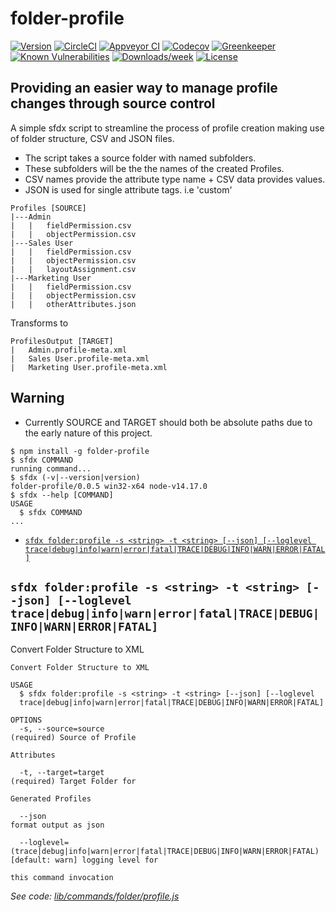 folder-profile
==============



[![Version](https://img.shields.io/npm/v/folder-profile.svg)](https://npmjs.org/package/folder-profile)
[![CircleCI](https://circleci.com/gh/ToddTeese/folder-profile/tree/master.svg?style=shield)](https://circleci.com/gh/ToddTeese/folder-profile/tree/master)
[![Appveyor CI](https://ci.appveyor.com/api/projects/status/github/ToddTeese/folder-profile?branch=master&svg=true)](https://ci.appveyor.com/project/heroku/folder-profile/branch/master)
[![Codecov](https://codecov.io/gh/ToddTeese/folder-profile/branch/master/graph/badge.svg)](https://codecov.io/gh/ToddTeese/folder-profile)
[![Greenkeeper](https://badges.greenkeeper.io/ToddTeese/folder-profile.svg)](https://greenkeeper.io/)
[![Known Vulnerabilities](https://snyk.io/test/github/ToddTeese/folder-profile/badge.svg)](https://snyk.io/test/github/ToddTeese/folder-profile)
[![Downloads/week](https://img.shields.io/npm/dw/folder-profile.svg)](https://npmjs.org/package/folder-profile)
[![License](https://img.shields.io/npm/l/folder-profile.svg)](https://github.com/ToddTeese/folder-profile/blob/master/package.json)

<!-- toc -->

<!-- tocstop -->
<!-- install -->

## Providing an easier way to manage profile changes through source control
A simple sfdx script to streamline the process of profile creation making use of folder structure, CSV and JSON files.

- The script takes a source folder with named subfolders. 
- These subfolders will be the the names of the created Profiles.
- CSV names provide the attribute type name + CSV data provides values.
- JSON is used for single attribute tags. i.e 'custom'

```
Profiles [SOURCE]
|---Admin
|   |   fieldPermission.csv
|   |   objectPermission.csv
|---Sales User
|   |   fieldPermission.csv
|   |   objectPermission.csv
|   |   layoutAssignment.csv
|---Marketing User
|   |   fieldPermission.csv
|   |   objectPermission.csv
|   |   otherAttributes.json
```

Transforms to

```
ProfilesOutput [TARGET]
|   Admin.profile-meta.xml
|   Sales User.profile-meta.xml
|   Marketing User.profile-meta.xml
```

## Warning
- Currently SOURCE and TARGET should both be absolute paths due to the early nature of this project.

<!-- usage -->
```sh-session
$ npm install -g folder-profile
$ sfdx COMMAND
running command...
$ sfdx (-v|--version|version)
folder-profile/0.0.5 win32-x64 node-v14.17.0
$ sfdx --help [COMMAND]
USAGE
  $ sfdx COMMAND
...
```
<!-- usagestop -->
<!-- commands -->
* [`sfdx folder:profile -s <string> -t <string> [--json] [--loglevel trace|debug|info|warn|error|fatal|TRACE|DEBUG|INFO|WARN|ERROR|FATAL]`](#sfdx-folderprofile--s-string--t-string---json---loglevel-tracedebuginfowarnerrorfataltracedebuginfowarnerrorfatal)

## `sfdx folder:profile -s <string> -t <string> [--json] [--loglevel trace|debug|info|warn|error|fatal|TRACE|DEBUG|INFO|WARN|ERROR|FATAL]`

Convert Folder Structure to XML

```
Convert Folder Structure to XML

USAGE
  $ sfdx folder:profile -s <string> -t <string> [--json] [--loglevel 
  trace|debug|info|warn|error|fatal|TRACE|DEBUG|INFO|WARN|ERROR|FATAL]

OPTIONS
  -s, --source=source                                                               (required) Source of Profile
                                                                                    Attributes

  -t, --target=target                                                               (required) Target Folder for
                                                                                    Generated Profiles

  --json                                                                            format output as json

  --loglevel=(trace|debug|info|warn|error|fatal|TRACE|DEBUG|INFO|WARN|ERROR|FATAL)  [default: warn] logging level for
                                                                                    this command invocation
```

_See code: [lib/commands/folder/profile.js](https://github.com/ToddTeese/folder-profile/blob/v0.0.5/lib/commands/folder/profile.js)_
<!-- commandsstop -->
